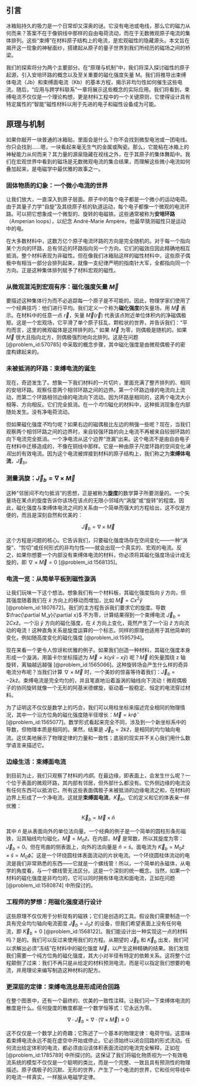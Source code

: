 ## 引言
冰箱贴持久的吸力是一个日常却又深奥的谜。它没有电池或电线，那么它的磁力从何而来？答案不在于像铜线中那样的自由电荷流动，而在于无数微观原子电流的集体排列。这些“束缚”在材料原子结构上的电流，是宏观磁性的隐藏源头。本文旨在揭开这一现象的神秘面纱，搭建起从原子的量子世界到我们所经历的磁场之间的桥梁。

我们的探索将分为两个主要部分。在“原理与机制”中，我们将深入探讨磁性的原子起源，引入安培环路的概念以及至关重要的磁化强度矢量 M。我们将推导出束缚体电流（Jb）和束缚面电流（Kb）的基本方程，揭示非均匀性如何催生这些电流。随后，“应用与跨学科联系”一章将展示这些概念的实际应用。我们将看到，束缚电流不仅仅是一个理论构想，更是材料工程中的一个关键原则，它使得设计具有特定属性的“智能”磁性材料以用于先进的电子和磁性设备成为可能。

## 原理与机制

如果你敲开一块普通的冰箱贴，里面会是什么？你不会找到微型电池或一团电线。你只会找到……嗯，一块看起来毫无生气的金属或陶瓷。那么，它能粘在冰箱上的神秘能力从何而来？其力量的源泉隐藏在视线之外，在于其原子的集体舞蹈中。我们在宏观世界中看到的磁场是无数微观电流的集合结果，而理解这些微小电流如何叠加起来，是电磁学中最优雅的故事之一。

### 固体物质的幻象：一个微小电流的世界

让我们放大，一直深入到原子层面。原子中的每个电子都是一个微小的运动电荷。由于其量子力学“自旋”及其绕原子核的轨道运动，每个电子都像一个微观的电流环路。可以把它想象成一个微型的、旋转的电磁铁。这些通常被称为**安培环路**（Amperian loops），以纪念 André-Marie Ampère，他最早猜测磁性只是运动中的电。

在大多数材料中，这数万亿个原子电流环路的方向是完全随机的。对于每一个指向某个方向的环路，总有邻近的环路指向另一个方向，它们的磁效应因此精确地相互抵消。整个材料表现为非磁性。但在像我们冰箱贴这样的磁性材料中，这些原子偶极中有相当一部分会排列起来，就像一支纪律严明的指南针大军，全都指向同一个方向。正是这种集体排列赋予了材料宏观的磁性。

### 从微观混沌到宏观有序：磁化强度矢量 $\vec{M}$

要描述这种集体行为而不必追踪每一个原子是不可能的。因此，物理学家们使用了一个经典技巧：他们进行平均。我们定义一个称为**磁化强度**的矢量场，用 $\vec{M}$ 表示。在材料中的任意一点 $\vec{r}$，矢量 $\vec{M}(\vec{r})$ 代表该点附近单位体积内的净磁偶极矩。这是一个宏观场，它平滑了单个原子狂乱、颗粒状的世界，并告诉我们：“平均而言，这里的微观磁体是这样排列的。” 如果 $\vec{M}$ 为零，则偶极是随机的。如果 $\vec{M}$ 很大且指向北方，则偶极强烈地向北排列。这是在问题 [@problem_id:570785] 中采取的概念步骤，其中磁化强度是由微观偶极子的密度构建起来的。

### 未被抵消的环路：束缚电流的诞生

现在，奇迹发生了。想象一下我们材料的一片切片，里面充满了整齐排列的、相同的安培环路。观察任意两个相邻环路之间的边界。第一个环路边缘的电流向上流动，而第二个环路相邻边缘的电流向下流动。因为环路是相同的，这两个电流大小相等、方向相反。它们完全抵消。在一个*均匀*磁化的材料中，这种抵消现象在内部随处发生。没有净电荷流动。

但如果磁化强度*不*均匀呢？如果右边的磁偶极比左边的稍强一些呢？现在，当我们观察两个相邻环路之间的边界时，来自较强环路的向上电流不再被来自较弱环路的向下电流完全抵消。一个净电流从这个边界“泄漏”出来。这个电流不是由自由电子在材料中迁移造成的，不像在铜线中那样。它是一种由原子尺度环路的空间变化*涌现*出的有效电流。因为这个电流被焊接到材料的原子结构上，我们称之为**束缚体电流**，$\vec{J}_b$。

### 测量涡旋：$\vec{J}_b = \nabla \times \vec{M}$

这种“邻居间不均匀抵消”的思想，正是被称为**旋度**的数学算子所要测量的。一个矢量场在某点的旋度告诉你该场在该点的无限小邻域内“涡旋”或“旋转”的程度。因此，磁化强度与束缚体电流之间的关系由一个简单而强大的方程给出，这不仅是方便的，而且是深刻自然和优美的：

$$
\vec{J}_b = \nabla \times \vec{M}
$$

这个方程是问题的核心。它告诉我们，只要磁化强度场存在空间变化——一种“涡旋”、“剪切”或任何形式的非均匀性——就会出现一个真实的、宏观的电流。反之，如果你想要一个内部没有束缚体电流的材料，你必须将其磁化强度场设计成无旋的，即 $\nabla \times \vec{M} = 0$ [@problem_id:1568135]。

### 电流一览：从简单平板到磁性漩涡

让我们玩味一下这个想法。想象我们有一个材料板，其磁化强度指向 $\hat{y}$ 方向，但其强度随着我们在 $\hat{x}$ 方向上的移动而增加，比如 $\vec{M} = C x^2 \hat{y}$ [@problem_id:1807672]。我们的主方程告诉我们要求它的旋度。导数 $\frac{\partial M_y}{\partial x}$ 不为零，计算结果得到一个束缚电流 $\vec{J}_b = 2Cx \hat{z}$。一个沿 $\hat{y}$ 方向的磁化强度，在 $\hat{x}$ 方向上变化，竟然产生了一个沿 $\hat{z}$ 方向流动的电流！这种直角关系是旋度运算的一个标志。同样的原理也适用于其他简单的变化，例如随高度变化的磁化强度 [@problem_id:1595794]。

现在来看一个更令人惊讶和优雅的例子。如果我们创造一种材料，其磁化强度本身形成一个漩涡，用笛卡尔坐标描述为 $\vec{M} = k(y\hat{x} - x\hat{y})$ 呢？$\vec{M}$ 的矢量围绕 z 轴旋转，离轴越远越强 [@problem_id:1565066]。这种旋转场会产生什么样的奇异电流分布呢？当我们计算 $\nabla \times \vec{M}$ 时，一个美妙的惊喜等待着我们：$\vec{J}_b = -2k\hat{z}$。束缚电流是完全均匀的，并且笔直地沿着漩涡的轴线向下流动！微观偶极子的协同旋转就像一个无形的阿基米德螺旋，驱动着一股稳定、恒定的电流穿过材料。

为了证明这不仅仅是数学上的巧合，我们可以用柱坐标来描述完全相同的物理情况，其中一个沿方位角的磁化强度随半径增长：$\vec{M} = kr \hat{\phi}$ [@problem_id:1565077]。数学形式看起来完全不同，涉及到一个新坐标系中的导数，但物理本质是相同的。果然，结果是 $\vec{J}_b = 2k \hat{z}$，是相同的均匀轴向电流。这优美地展示了物理定律的力量和一致性；底层的现实并不关心我们用什么数学语言来描述它。

### 边缘生活：束缚面电流

到目前为止，我们只观察了材料的*内部*。在最边缘，即表面上，会发生什么呢？一个位于表面的微观环路，其内部有邻居，但外部什么都没有。它外侧边缘的电流没有任何东西可以抵消它。所有这些表面偶极子未被抵消的边缘电流之和，在材料的边界上形成了一个净电流。这就是**束缚面电流**，$\vec{K}_b$。它的定义和它的体表亲一样优雅：

$$
\vec{K}_b = \vec{M} \times \hat{n}
$$

其中 $\hat{n}$ 是从表面向外的单位法向量。一个经典的例子是一个简单的圆柱形条形磁铁，沿其轴线均匀磁化，$\vec{M} = M_0 \hat{z}$。在内部，$\vec{M}$ 是常数，所以其旋度为零：$\vec{J}_b = 0$。但在弯曲的侧表面上，向外的法向量是 $\hat{n} = \hat{s}$。面电流为 $\vec{K}_b = M_0\hat{z} \times \hat{s} = M_0\hat{\phi}$。这是一个环绕圆柱体表面流动的片状电流。一个环绕圆柱体流动的电流是我们非常熟悉的东西——它就是一个螺线管！所以，一个简单的永磁体，从电学的角度看，与一个螺线管无法区分。这是一个深刻的统一概念。当然，如果一个材料的磁化强度是非均匀的，它可以同时拥有体电流和面电流，正如在问题 [@problem_id:1580874] 中所探讨的。

### 工程师的梦想：用磁化强度进行设计

这些原理不仅仅用于分析现有的磁铁；它们是创造的工具。假设我们需要制造一个具有完全均匀轴向电流密度 $\vec{J}_b = J_0 \hat{z}$ 的设备，但我们希望表面上没有任何电流，即 $\vec{K}_b=0$ [@problem_id:1568122]。我们能设计出一种实现这一点的材料吗？是的。我们可以反过来使用我们的方程。从期望的 $\vec{J}_b$ 和 $\vec{K}_b$ 出发，我们可以求解出必须“冻结”在材料中的磁化强度 $\vec{M}$，以产生这种精确的结果。我们发现我们需要一个纯方位角的磁化强度，其大小对半径有特定的依赖关系。这将整个过程颠倒了过来：我们不再只是从给定的材料预测电流，而是可以指定我们想要的电流，并用理论来编写制造这种材料的配方。

### 更深层的定律：束缚电流总是形成闭合回路

在整个图景中，还有一个最终的、优美的一致性注释。让我们问一下束缚体电流的散度是什么。任何旋度的散度都是一个数学恒等式：它永远为零。

$$
\nabla \cdot \vec{J}_b = \nabla \cdot (\nabla \times \vec{M}) \equiv 0
$$

这不仅仅是一个数学上的奇趣；它陈述了一个基本的物理定律：电荷守恒。这意味着束缚电流永远不能在虚空中开始或停止。它必须始终以闭合回路的形式流动。任何流出给定体积的电流，都必须由沿该体积表面流动的电流完全解释，正如在 [@problem_id:1785789] 中所探讨的。这保证了我们将磁化物质视为一个有效电流系统的模型不仅仅是一个聪明的类比，而是一个完整、一致且具有预测性的物理描述。原子偶极子的沉默、无形的世界，产生了一个电流的世界，它和任何导线中的电流一样真实，一样服从电磁学定律。

